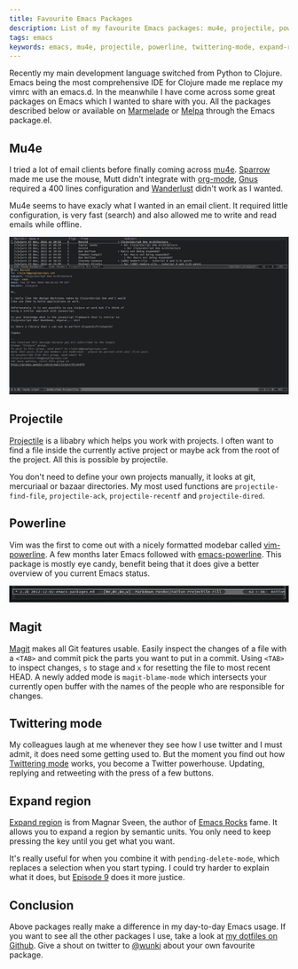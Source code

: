 ```yaml
---
title: Favourite Emacs Packages
description: List of my favourite Emacs packages: mu4e, projectile, powerline, twittering-mode and expand-region.
tags: emacs
keywords: emacs, mu4e, projectile, powerline, twittering-mode, expand-region
---
```


Recently my main development language switched from Python to Clojure. Emacs
being the most comprehensive IDE for Clojure made me replace my vimrc with an
emacs.d. In the meanwhile I have come across some great packages on Emacs
which I wanted to share with you. All the packages described below or
available on [Marmelade] or [Melpa] through the Emacs package.el.

[Marmelade]: http://marmalade-repo.org/
[Melpa]: http://melpa.milkbox.net/

## Mu4e

I tried a lot of email clients before finally coming across [mu4e]. [Sparrow]
made me use the mouse, Mutt didn't integrate with [org-mode], [Gnus] required a
400 lines configuration and [Wanderlust] didn't work as I wanted.

Mu4e seems to have exacly what I wanted in an email client. It required little
configuration, is very fast (search) and also allowed me to write and read
emails while offline.

![Mu4e on Emacs](/images/posts/emacs-screenshot-mu4e.png "Mu4e on Emacs")

[mu4e]: http://www.djcbsoftware.nl/code/mu/mu4e.html
[Sparrow]: http://www.sparrowmailapp.com/
[org-mode]: http://orgmode.org/
[Gnus]: http://www.gnus.org/
[Wanderlust]: http://www.gohome.org/wl/

## Projectile

[Projectile] is a libabry which helps you work with projects. I often want to
find a file inside the currently active project or maybe ack from the root of
the project. All this is possible by projectile.

You don't need to define your own projects manually, it looks at git,
mercuriaal or bazaar directories. My most used functions are
`projectile-find-file`, `projectile-ack`, `projectile-recentf` and
`projectile-dired`.

[Projectile]: https://github.com/bbatsov/projectile

## Powerline

Vim was the first to come out with a nicely formatted modebar called
[vim-powerline]. A few months later Emacs followed with
[emacs-powerline]. This package is mostly eye candy, benefit being that it
does give a better overview of you current Emacs status.

![Powerline on Emacs](/images/posts/emacs-screenshot-powerline.png "Powerline on Emacs")

[vim-powerline]: https://github.com/Lokaltog/vim-powerline
[emacs-powerline]: https://github.com/jonathanchu/emacs-powerline

## Magit

[Magit] makes all Git features usable. Easily inspect the changes of a file
with a `<TAB>` and commit pick the parts you want to put in a commit. Using
`<TAB>` to inspect changes, `s` to stage and `x` for resetting the file to
most recent HEAD. A newly added mode is `magit-blame-mode` which intersects
your currently open buffer with the names of the people who are responsible
for changes.

[Magit]: http://philjackson.github.com/magit/

## Twittering mode

My colleagues laugh at me whenever they see how I use twitter and I must
admit, it does need some getting used to. But the moment you find out how
[Twittering mode] works, you become a Twitter powerhouse. Updating, replying and
retweeting with the press of a few buttons.

[Twittering mode]: http://twmode.sourceforge.net/

## Expand region

[Expand region] is from Magnar Sveen, the author of [Emacs Rocks] fame. It
allows you to expand a region by semantic units. You only need to keep
pressing the key until you get what you want. 

It's really useful for when you combine it with `pending-delete-mode`, which
replaces a selection when you start typing. I could try harder to explain what
it does, but [Episode 9] does it more justice.

[Expand region]: https://github.com/magnars/expand-region.el
[Emacs Rocks]: http://emacsrocks.com/
[Episode 9]: http://emacsrocks.com/e09.html

## Conclusion

Above packages really make a difference in my day-to-day Emacs usage. If you
want to see all the other packages I use, take a look at
[my dotfiles on Github]. Give a shout on twitter to [@wunki] about your own
favourite package.

[my dotfiles on Github]: https://github.com/wunki/wunki-dotfiles
[@wunki]: https://twitter.com/wunki


